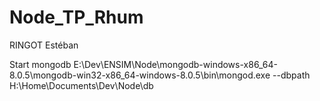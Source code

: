 # Node_TP_Rhum
RINGOT Estéban

Start mongodb E:\Dev\ENSIM\Node\mongodb-windows-x86_64-8.0.5\mongodb-win32-x86_64-windows-8.0.5\bin\mongod.exe --dbpath H:\Home\Documents\Dev\Node\db